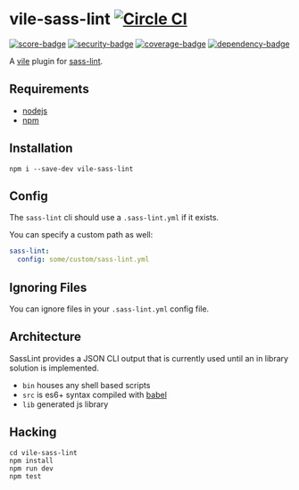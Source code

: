 # vile-sass-lint [![Circle CI](https://circleci.com/gh/brentlintner/vile-sass-lint.svg?style=svg&circle-token=00d3226575f038a2187cfab343423bd9fd3804ec)](https://circleci.com/gh/brentlintner/vile-sass-lint)

[![score-badge](https://vile.io/brentlintner/vile-sass-lint/badges/score?token=R3TLDSUV1RV839gt4icJ)](https://vile.io/brentlintner/vile-sass-lint) [![security-badge](https://vile.io/brentlintner/vile-sass-lint/badges/security?token=R3TLDSUV1RV839gt4icJ)](https://vile.io/brentlintner/vile-sass-lint) [![coverage-badge](https://vile.io/brentlintner/vile-sass-lint/badges/coverage?token=R3TLDSUV1RV839gt4icJ)](https://vile.io/brentlintner/vile-sass-lint) [![dependency-badge](https://vile.io/brentlintner/vile-sass-lint/badges/dependency?token=R3TLDSUV1RV839gt4icJ)](https://vile.io/brentlintner/vile-sass-lint)

A [vile](https://vile.io) plugin for [sass-lint](https://github.com/sasstools/sass-lint).

## Requirements

- [nodejs](http://nodejs.org)
- [npm](http://npmjs.org)

## Installation

    npm i --save-dev vile-sass-lint

## Config

The `sass-lint` cli should use a  `.sass-lint.yml` if it exists.

You can specify a custom path as well:

```yml
sass-lint:
  config: some/custom/sass-lint.yml
```

## Ignoring Files

You can ignore files in your `.sass-lint.yml` config file.

## Architecture

SassLint provides a JSON CLI output that is currently used until an
in library solution is implemented.

- `bin` houses any shell based scripts
- `src` is es6+ syntax compiled with [babel](https://babeljs.io)
- `lib` generated js library

## Hacking

    cd vile-sass-lint
    npm install
    npm run dev
    npm test
